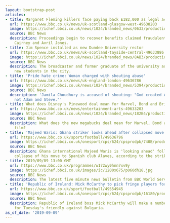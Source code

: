 ```yaml
---
layout: bootstrap-post
articles:
- title: Margaret Fleming killers face paying back £182,000 as legal action begins
  url: https://www.bbc.co.uk/news/uk-scotland-glasgow-west-49638203
  image: https://ichef.bbci.co.uk/news/1024/branded_news/0633/production/_107378510_composite.jpg
  source: BBC News
  description: Proceedings begin to recover benefits claimed fraudulently by Edward
    Cairney and Avril Jones.
- title: Jim Spence installed as new Dundee University rector
  url: https://www.bbc.co.uk/news/uk-scotland-tayside-central-49633886
  image: https://ichef.bbci.co.uk/news/1024/branded_news/8AB3/production/_108670553_jimspence_3.jpg
  source: BBC News
  description: The broadcaster and former graduate of the university addressed 3,000
    new students in the city.
- title: 'Pride hate crime: Woman charged with shouting abuse'
  url: https://www.bbc.co.uk/news/uk-england-london-49636786
  image: https://ichef.bbci.co.uk/news/1024/branded_news/5394/production/_108669312_lgbtsnip.jpg
  source: BBC News
  description: 'Jamila Choudhury is accused of shouting: "God created Adam and Eve,
    not Adam and Steve."'
- title: What does Disney's Pinewood deal mean for Marvel, Bond and British film?
  url: https://www.bbc.co.uk/news/entertainment-arts-49633203
  image: https://ichef.bbci.co.uk/news/1024/branded_news/182B4/production/_108669989_pinewoodget2.jpg
  source: BBC News
  description: What does the new megabucks deal mean for Marvel, Bond and British
    film?
- title: 'Majeed Waris: Ghana striker looks ahead after collapsed move to Alaves'
  url: https://www.bbc.co.uk/sport/football/49636796
  image: https://ichef.bbci.co.uk/onesport/cps/624/cpsprodpb/740B/production/_108670792_gettyimages-450674790.jpg
  source: BBC News
  description: Ghana international Majeed Waris is 'looking ahead' following the dramatic
    collapse of his move to Spanish club Alaves, according to the striker's agent.
- title: 2019/09/09 13:00 GMT
  url: https://www.bbc.co.uk/programmes/w172wy0hnn7xv9y
  image: https://ichef.bbci.co.uk/images/ic/1200x675/p060dh18.jpg
  source: BBC News
  description: The latest five minute news bulletin from BBC World Service.
- title: 'Republic of Ireland: Mick McCarthy to pick fringe players for Bulgaria friendly'
  url: https://www.bbc.co.uk/sport/football/49554945
  image: https://ichef.bbci.co.uk/onesport/cps/624/cpsprodpb/16180/production/_108669409_jamescollins.jpg
  source: BBC News
  description: Republic of Ireland boss Mick McCarthy will make a number of changes
    for Tuesday's friendly against Bulgaria.
as_of_date: '2019-09-09'
---
```


